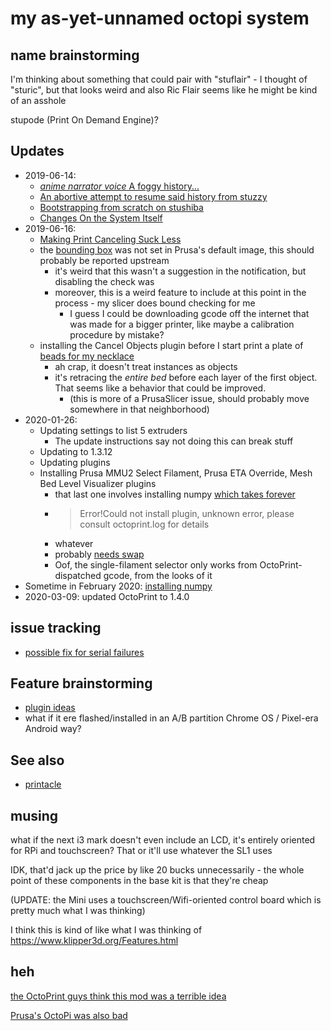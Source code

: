 # my as-yet-unnamed octopi system

## name brainstorming

I'm thinking about something that could pair with "stuflair" - I thought of "sturic", but that looks weird and also Ric Flair seems like he might be kind of an asshole

stupode (Print On Demand Engine)?

## Updates

- 2019-06-14:
  - [*anime narrator voice* A foggy history...](5e8edd78-c462-4c53-8095-11f34d7a7f0e.md)
  - [An abortive attempt to resume said history from stuzzy](afe54440-8745-4c8a-95ae-1d845b8bd629.md)
  - [Bootstrapping from scratch on stushiba](f03fdba5-633d-40d9-844e-7fa35442fd3a.md)
  - [Changes On the System Itself](48d2054f-6cbe-4bfd-8034-6ea6b548b4f4.md)
- 2019-06-16:
  - [Making Print Canceling Suck Less](8aa963c3-1c5a-447f-95b0-880c05c60c0f.md)
  - the [bounding box](https://github.com/foosel/OctoPrint/issues/1551) was not set in Prusa's default image, this should probably be reported upstream
    - it's weird that this wasn't a suggestion in the notification, but disabling the check was
    - moreover, this is a weird feature to include at this point in the process - my slicer does bound checking for me
      - I guess I could be downloading gcode off the internet that was made for a bigger printer, like maybe a calibration procedure by mistake?
  - installing the Cancel Objects plugin before I start print a plate of [beads for my necklace](369c67c5-e608-4dcd-9f61-0cb357e6350e.md)
    - ah crap, it doesn't treat instances as objects
    - it's retracing the _entire bed_ before each layer of the first object. That seems like a behavior that could be improved.
      - (this is more of a PrusaSlicer issue, should probably move somewhere in that neighborhood)
- 2020-01-26:
  - Updating settings to list 5 extruders
    - The update instructions say not doing this can break stuff
  - Updating to 1.3.12
  - Updating plugins
  - Installing Prusa MMU2 Select Filament, Prusa ETA Override, Mesh Bed Level Visualizer plugins
    - that last one involves installing numpy [which takes forever](https://community.octoprint.org/t/bed-visualizer-v0-1-3-takes-a-fair-amount-of-time-to-install-btw/3238/6)
    - > Error!Could not install plugin, unknown error, please consult octoprint.log for details
    - whatever
    - probably [needs swap](https://github.com/jneilliii/OctoPrint-BedLevelVisualizer/issues/141#issuecomment-542227338)
    - Oof, the single-filament selector only works from OctoPrint-dispatched gcode, from the looks of it
- Sometime in February 2020: [installing numpy](4195881c-aa41-4ad2-aecc-0128ceaf8eac.md)
- 2020-03-09: updated OctoPrint to 1.4.0

## issue tracking

- [possible fix for serial failures](https://github.com/prusa3d/Prusa-Firmware/issues/1180)

## Feature brainstorming

- [plugin ideas](9c72779f-5d41-4817-af37-7bb85b948dad.md)
- what if it ere flashed/installed in an A/B partition Chrome OS / Pixel-era Android way?

## See also

- [printacle](d984a489-8c56-4665-a106-d6b4909319c8.md)

## musing

what if the next i3 mark doesn't even include an LCD, it's entirely oriented for RPi and touchscreen? That or it'll use whatever the SL1 uses

IDK, that'd jack up the price by like 20 bucks unnecessarily - the whole point of these components in the base kit is that they're cheap

(UPDATE: the Mini uses a touchscreen/Wifi-oriented control board which is pretty much what I was thinking)

I think this is kind of like what I was thinking of https://www.klipper3d.org/Features.html

## heh

[the OctoPrint guys think this mod was a terrible idea](https://community.octoprint.org/t/status-of-octopi-octoprint-on-the-i3-mk3/6751)

[Prusa's OctoPi was also bad](https://community.octoprint.org/t/prusa-specific-octoprint-download-link-is-broken-i-such-available-tia/747/8)
